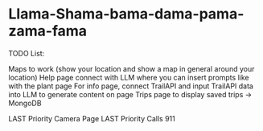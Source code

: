 # Llama-Shama-bama-dama-pama-zama-fama

TODO List: 

Maps to work (show your location and show a map in general around your location)
Help page connect with LLM where you can insert prompts like with the plant page
For info page, connect TrailAPI and input TrailAPI data into LLM to generate content on page
Trips page to display saved trips -> MongoDB

LAST Priority Camera Page
LAST Priority Calls 911